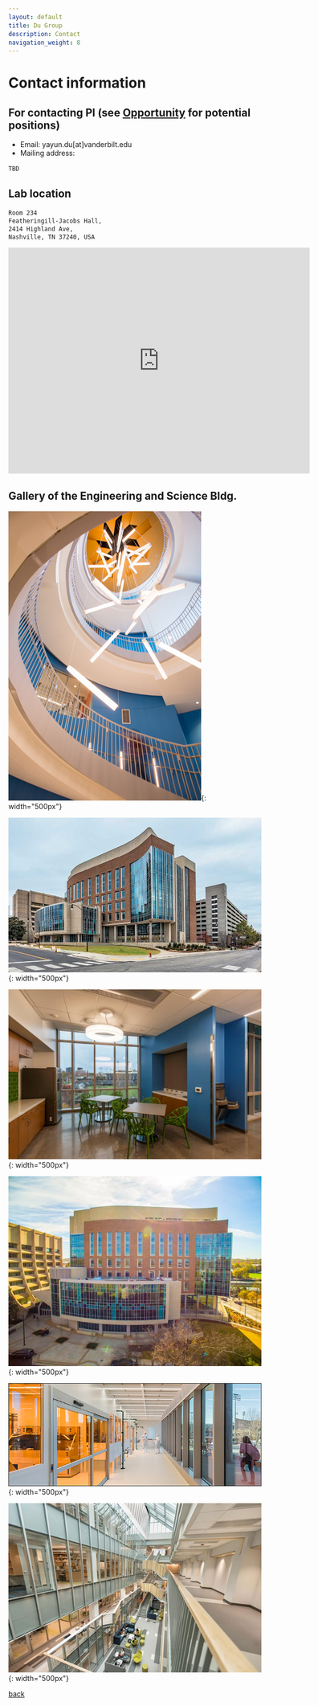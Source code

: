 ```yaml
---
layout: default
title: Du Group
description: Contact
navigation_weight: 8
---
```

# Contact information

## For contacting PI (see [Opportunity](./opportunity) for potential positions)
* Email: yayun.du[at]vanderbilt.edu
* Mailing address: 

```
TBD

```

## Lab location

```
Room 234
Featheringill-Jacobs Hall,
2414 Highland Ave, 
Nashville, TN 37240, USA
```

<iframe src="https://www.vanderbilt.edu/map/locations/featheringill-jacobs-hall/" width="600" height="450" style="border:0;" allowfullscreen="" loading="lazy" referrerpolicy="no-referrer-when-downgrade"></iframe>


## Gallery of the Engineering and Science Bldg.

![ESB](ESB_01.jpeg){: width="500px"} 

![ESB](ESB_02.jpeg){: width="500px"} 

![ESB](ESB_03.jpeg){: width="500px"}

![ESB](ESB_04.jpeg){: width="500px"}
 
![ESB](ESB_05.jpeg){: width="500px"}

![ESB](ESB_06.jpeg){: width="500px"}

[back](./)



